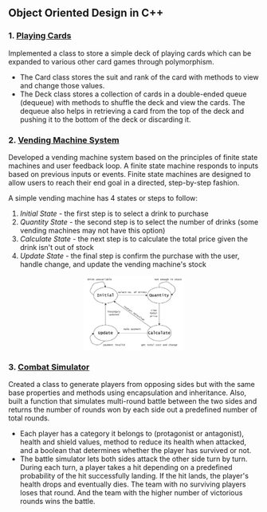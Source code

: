 ## Object Oriented Design in C++

### 1. [Playing Cards](https://github.com/abhigya-ps/cpp-object-oriented-design/tree/main/Playing-Cards)
Implemented a class to store a simple deck of playing cards which can be expanded to various other card games through polymorphism.
- The Card class stores the suit and rank of the card with methods to view and change those values.
- The Deck class stores a collection of cards in a double-ended queue (dequeue) with methods to shuffle the deck and view the cards. The dequeue also helps in retrieving a card from the top of the deck and pushing it to the bottom of the deck or discarding it.


### 2. [Vending Machine System](https://github.com/abhigya-ps/cpp-object-oriented-design/tree/main/finite-state-machine)
Developed a vending machine system based on the principles of finite state machines and user feedback loop. A finite state machine responds to inputs based on previous inputs or events. Finite state machines are designed to allow users to reach their end goal in a directed, step-by-step fashion.

A simple vending machine has 4 states or steps to follow:
1. <i>Initial State</i> - the first step is to select a drink to purchase
2. <i>Quantity State</i> - the second step is to select the number of drinks (some vending machines may not have this option)
3. <i>Calculate State</i> - the next step is to calculate the total price given the drink isn't out of stock
4. <i>Update State</i> - the final step is confirm the purchase with the user, handle change, and update the vending machine's stock

<p align="center">
  <img src="/finite-state-machine/media/fsm-diagram.JPG" alt="home_menu" width="40%" align="center"> 
 </p>

### 3. [Combat Simulator](https://github.com/abhigya-ps/cpp-object-oriented-design/tree/main/hero-oop)
Created a class to generate players from opposing sides but with the same base properties and methods using encapsulation and inheritance. Also, built a function that simulates multi-round battle between the two sides and returns the number of rounds won by each side out a predefined number of total rounds.

- Each player has a category it belongs to (protagonist or antagonist), health and shield values, method to reduce its health when attacked, and a boolean that determines whether the player has survived or not.
- The battle simulator lets both sides attack the other side turn by turn. During each turn, a player takes a hit depending on a predefined probability of the hit successfully landing. If the hit lands, the player's health drops and eventually dies. The team with no surviving players loses that round. And the team with the higher number of victorious rounds wins the battle.
